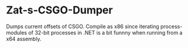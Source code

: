 # Zat-s-CSGO-Dumper
Dumps current offsets of CSGO.
Compile as x86 since iterating process-modules of 32-bit processes in .NET is a bit funnny when running from a x64 assembly.
